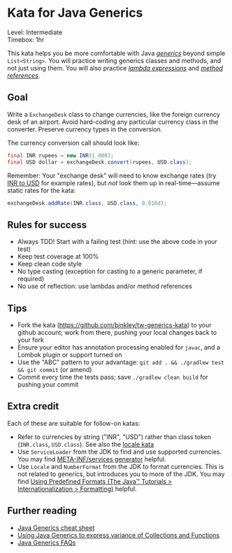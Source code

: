 # Kata for Java Generics

Level: Intermediate  
Timebox: 1hr

This kata helps you be more comfortable with Java
[_generics_](https://docs.oracle.com/javase/tutorial/java/generics/index.html) beyond simple `List<String>`.  You will
practice writing generics classes and methods, and not just using them.  You will also practice
[_lambda expressions_](https://docs.oracle.com/javase/tutorial/java/javaOO/lambdaexpressions.html) and
[_method references_](https://docs.oracle.com/javase/tutorial/java/javaOO/methodreferences.html).

## Goal

Write a `ExchangeDesk` class to change currencies, like the foreign currency desk of an airport.  Avoid hard-coding
any particular currency class in the converter.  Preserve currency types in the conversion.

The currency conversion call should look like:

```java
final INR rupees = new INR(1_000);
final USD dollar = exchangeDesk.convert(rupees, USD.class); 
```

Remember: Your "exchange desk" will need to know exchange rates (try
[INR to USD](https://www.google.com/search?q=INR+to+USD) for example rates), but *not* look them up in
real-time&mdash;assume static rates for the kata:

```java
exchangeDesk.addRate(INR.class, USD.class, 0.016d);
```

## Rules for success

* Always TDD!  Start with a failing test (hint: use the above code in your test)
* Keep test coverage at 100%
* Keep clean code style
* No type casting (exception for casting to a generic parameter, if required)
* No use of reflection: use lambdas and/or method references

## Tips

* Fork the kata (https://github.com/binkley/tw-generics-kata) to your github account; work from there, pushing your
  local changes back to your fork
* Ensure your editor has annotation processing enabled for `javac`, and a Lombok plugin or support turned on
* Use the "ABC" pattern to your advantage: `git add . && ./gradlew test && git commit` (or amend)
* Commit every time the tests pass; save `./gradlew clean build` for pushing your commit

## Extra credit

Each of these are suitable for follow-on katas:

* Refer to currencies by string ("INR", "USD") rather than class token (`INR.class`, `USD.class`).  See also the
  [locale kata](#locale-kata)
* Use `ServiceLoader` from the JDK to find and use supported currencies.  You may find
  [META-INF/services generator](http://metainf-services.kohsuke.org/) helpful.
* <a name="locale-kata"></a>Use `Locale` and `NumberFormat` from the JDK to format currencies.  This is not related to
  generics, but introduces you to more of the JDK.  You may find
  [Using Predefined Formats (The Java&trade; Tutorials &gt; Internationalization &gt; Formatting)](https://docs.oracle.com/javase/tutorial/i18n/format/numberFormat.html)
  helpful.  

## Further reading

* [Java Generics cheat sheet](https://zeroturnaround.com/rebellabs/java-generics-cheat-sheet/)
* [Using Java Generics to express variance of Collections and Functions](https://advancedweb.hu/2016/05/03/java_variance/)
* [Java Generics FAQs](http://www.angelikalanger.com/GenericsFAQ/JavaGenericsFAQ.html)
